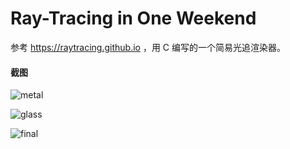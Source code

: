 # Ray-Tracing in One Weekend

参考 https://raytracing.github.io ，用 C 编写的一个简易光追渲染器。

#### 截图

![metal](https://user-images.githubusercontent.com/20395867/109777728-fda1fb80-7c3e-11eb-9065-ed2fa6fcb3a0.jpg)

![glass](https://user-images.githubusercontent.com/20395867/109777726-fc70ce80-7c3e-11eb-8094-dd1a597f7729.jpg)

![final](https://user-images.githubusercontent.com/20395867/109777696-f67aed80-7c3e-11eb-93e0-f57bf5b707dc.jpg)
